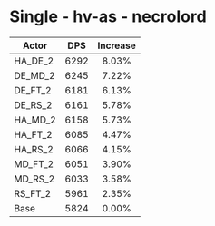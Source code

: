 # Single - hv-as - necrolord
| Actor | DPS | Increase |
|---|:---:|:---:|
|HA_DE_2|6292|8.03%|
|DE_MD_2|6245|7.22%|
|DE_FT_2|6181|6.13%|
|DE_RS_2|6161|5.78%|
|HA_MD_2|6158|5.73%|
|HA_FT_2|6085|4.47%|
|HA_RS_2|6066|4.15%|
|MD_FT_2|6051|3.90%|
|MD_RS_2|6033|3.58%|
|RS_FT_2|5961|2.35%|
|Base|5824|0.00%|
